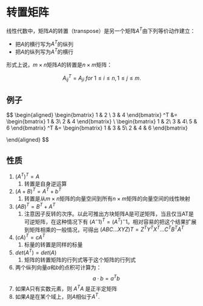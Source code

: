 # 转置矩阵

线性代数中，矩阵$A$的转置（transpose）是另一个矩阵$A^T$由下列等价动作建立：

- 把$A$的横行写为$A^T$的纵列
- 把$A$的纵列写为$A^T$的横行

形式上说，$m×n$矩阵$A$的转置是$n×m$矩阵：

$$
A_{ij}^T = A_{ji}\text{ }for\text{ }1 \le i \le n, 1 \le j \le m.
$$

## 例子

$$
\begin{aligned}
\begin{bmatrix}
1 & 2 \\
3 & 4
\end{bmatrix}
^T &=
\begin{bmatrix}
    1 & 3\\
    2 & 4
\end{bmatrix} \\
\begin{bmatrix}
    1 & 2\\
    3 & 4\\
    5 & 6
\end{bmatrix}
^T &=
\begin{bmatrix}
    1 & 3 & 5\\
    2 & 4 & 6
\end{bmatrix}

\end{aligned}
$$

## 性质

1. $(A^T)^T = A$
   1. 转置是自身逆运算
2. $(A+B)^T=A^T + b^T$
   1. 转置是从$m×n$矩阵的向量空间到所有$n×m$矩阵的向量空间的线性映射
3. $(AB)^T=B^T+A^T$
   1. 注意因子反转的次序。以此可推出方块矩阵A是可逆矩阵，当且仅当AT是可逆矩阵，在这种情况下有 $(A^−1)^T = (A^T)^−1$。相对容易的把这个结果扩展到矩阵相乘的一般情况，可得出 $(ABC...XYZ)T = Z^TY^TX^T...C^TB^TA^T$
4. $(cA)^T=cA^T$
   1. 标量的转置是同样的标量
5. $det(A^T)=det(A)$
   1. 矩阵的转置矩阵的行列式等于这个矩阵的行列式
6. 两个纵列向量$a$和$b$的点积可计算为：$$a·b=a^Tb$$
7. 如果A只有实数元素，则 $A^TA$ 是正半定矩阵
8. 如果$A$是在某个域上，则$A$相似于$A^T$.
